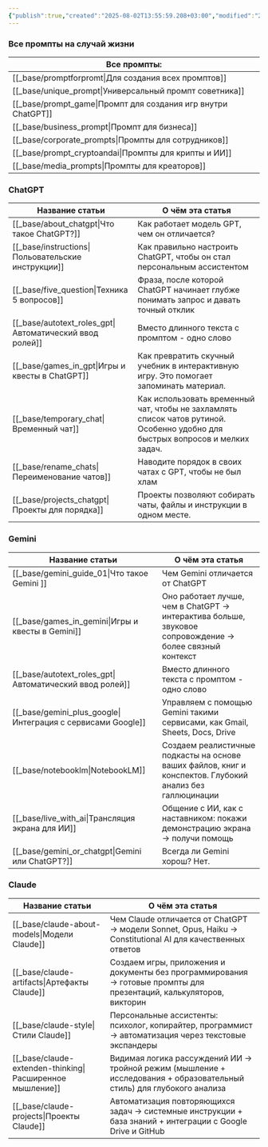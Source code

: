 ```yaml
---
{"publish":true,"created":"2025-08-02T13:55:59.208+03:00","modified":"2025-08-02T13:55:59.215+03:00","cssclasses":""}
---
```


### Все промпты на случай жизни

| Все промпты:                                            |
| ------------------------------------------------------- |
| [[_base/promptforpromt\|Для создания всех промптов]]          |
| [[_base/unique_prompt\|Универсальный промпт советника]]       |
| [[_base/prompt_game\|Промпт для создания игр внутри ChatGPT]] |
| [[_base/business_prompt\|Промпт для бизнеса]]                 |
| [[_base/corporate_prompts\|Промпты для сотрудников]]          |
| [[_base/prompt_cryptoandai\|Промпты для крипты и ИИ]]         |
| [[_base/media_prompts\|Промпты для креаторов]]                |


### ChatGPT

| Название статьи                                   | О чём эта статья                                                                                                               |
| ------------------------------------------------- | ------------------------------------------------------------------------------------------------------------------------------ |
| [[_base/about_chatgpt\|Что такое ChatGPT?]]             | Как работает модель GPT, чем он отличается?                                                                                    |
| [[_base/instructions\|Польовательские инструкции]]      | Как правильно настроить ChatGPT, чтобы он стал персональным ассистентом                                                        |
| [[_base/five_question\|Техника 5 вопросов]]             | Фраза, после которой ChatGPT начинает глубже понимать запрос и давать точный отклик                                            |
| [[_base/autotext_roles_gpt\|Автоматический ввод ролей]] | Вместо длинного текста с промптом - одно слово                                                                                 |
| [[_base/games_in_gpt\|Игры и квесты в ChatGPT]]         | Как превратить скучный учебник в интерактивную игру. Это помогает запоминать материал.                                         |
| [[_base/temporary_chat\|Временный чат]]                 | Как использовать временный чат, чтобы не захламлять список чатов рутиной. Особенно удобно для быстрых вопросов и мелких задач. |
| [[_base/rename_chats\|Переименование чатов]]            | Наводите порядок в своих чатах с GPT, чтобы не был хлам                                                                        |
| [[_base/projects_chatgpt\|Проекты для порядка]]         | Проекты позволяют собирать чаты, файлы и инструкции в одном месте.                                                             |

### Gemini

| Название статьи                                       | О чём эта статья                                                                                          |
| ----------------------------------------------------- | --------------------------------------------------------------------------------------------------------- |
| [[_base/gemini_guide_01\|Что такое Gemini ]]                | Чем Gemini отличается от ChatGPT                                                                          |
| [[_base/games_in_gemini\|Игры и квесты в Gemini]]           | Оно работает лучше, чем в ChatGPT -> интерактива больше, звуковое сопровождение -> более связный контекст |
| [[_base/autotext_roles_gpt\|Автоматический ввод ролей]]     | Вместо длинного текста с промптом - одно слово                                                            |
| [[_base/gemini_plus_google\|Интеграция с сервисами Google]] | Управляем с помощью Gemini такими сервисами, как Gmail, Sheets, Docs, Drive                               |
| [[_base/notebooklm\|NotebookLM]]                            | Создаем реалистичные подкасты на основе ваших файлов, книг и конспектов. Глубокий анализ без галлюцинации |
| [[_base/live_with_ai\|Трансляция экрана для ИИ]]            | Общение с ИИ, как с наставником: покажи демонстрацию экрана -> получи помощь                              |
| [[_base/gemini_or_chatgpt\|Gemini или ChatGPT?]]            | Всегда ли Gemini хорош? Нет.                                                                              |

### Claude

| Название статьи                                    | О чём эта статья                                                                                                      |
| -------------------------------------------------- | --------------------------------------------------------------------------------------------------------------------- |
| [[_base/claude-about-models\|Модели Claude]]             | Чем Claude отличается от ChatGPT → модели Sonnet, Opus, Haiku → Constitutional AI для качественных ответов            |
| [[_base/claude-artifacts\|Артефакты Claude]]             | Создаем игры, приложения и документы без программирования → готовые промпты для презентаций, калькуляторов, викторин  |
| [[_base/claude-style\|Стили Claude]]                     | Персональные ассистенты: психолог, копирайтер, программист → автоматизация через текстовые экспандеры                 |
| [[_base/claude-extenden-thinking\|Расширенное мышление]] | Видимая логика рассуждений ИИ → тройной режим (мышление + исследования + образовательный стиль) для глубокого анализа |
| [[_base/claude-projects\|Проекты Claude]]                | Автоматизация повторяющихся задач → системные инструкции + база знаний + интеграции с Google Drive и GitHub           |
